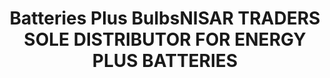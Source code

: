 ---
title: "Batteries Plus BulbsNISAR TRADERS SOLE DISTRIBUTOR FOR ENERGY PLUS BATTERIES"
url: /karachi/batteries-plus-bulbsnisar-traders-sole-distributor-for-energy-plus-batteries/
shop: Elektronik
---